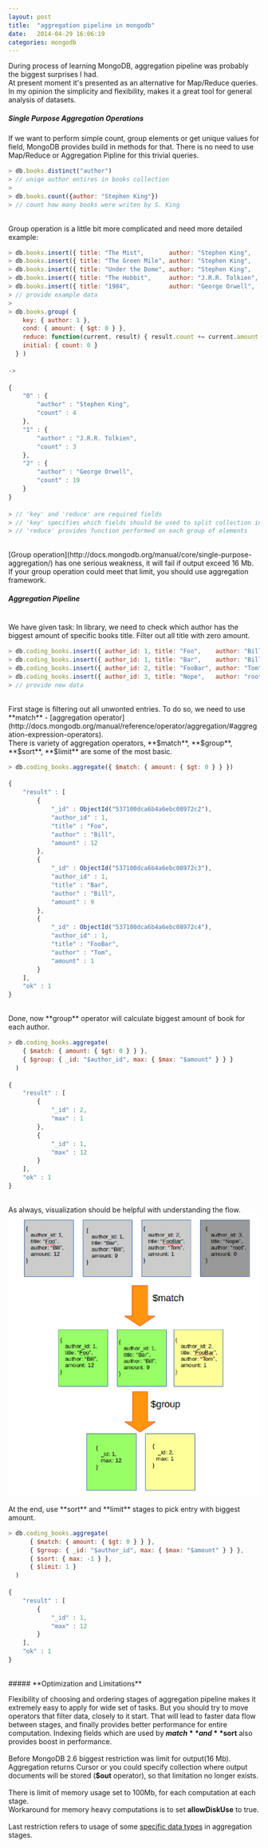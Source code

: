 ```yaml
---
layout: post
title:  "aggregation pipeline in mongodb"
date:   2014-04-29 16:06:19
categories: mongodb
---
```


During process of learning MongoDB, aggregation pipeline was probably the biggest surprises I had.
<br>
At present moment it's presented as an alternative for Map/Reduce queries.
In my opinion the simplicity and flexibility, makes it a great tool for general analysis of datasets.
<br>

##### **Single Purpose Aggregation Operations**

If we want to perform simple count, group elements or get unique values for field, MongoDB provides build in methods for that.
There is no need to use Map/Reduce or Aggregation Pipline for this trivial queries.

```js
> db.books.distinct("author")
> // uniqe author entires in books collection
>
> db.books.count({author: "Stephen King"})
> // count how many books were writen by S. King
```
<br>
Group operation is a little bit more complicated and need more detailed example:

```js
> db.books.insert({ title: "The Mist",       author: "Stephen King",    amount: 3 })
> db.books.insert({ title: "The Green Mile", author: "Stephen King",    amount: 1 })
> db.books.insert({ title: "Under the Dome", author: "Stephen King",    amount: 0 })
> db.books.insert({ title: "The Hobbit",     author: "J.R.R. Tolkien",  amount: 3 })
> db.books.insert({ title: "1984",           author: "George Orwell",   amount: 19 })
> // provide example data
>
> db.books.group( {
    key: { author: 1 },
    cond: { amount: { $gt: 0 } },
    reduce: function(current, result) { result.count += current.amount },
    initial: { count: 0 }
  } )

->

{
    "0" : {
        "author" : "Stephen King",
        "count" : 4
    },
    "1" : {
        "author" : "J.R.R. Tolkien",
        "count" : 3
    },
    "2" : {
        "author" : "George Orwell",
        "count" : 19
    }
}

> // 'key' and 'reduce' are required fields
> // 'key' specifies which fields should be used to split collection into groups
> // 'reduce' provides function performed on each group of elements

```
<br>
[Group operation](http://docs.mongodb.org/manual/core/single-purpose-aggregation/) has one serious weakness,
it will fail if output exceed 16 Mb.
<br>
If your group operation could meet that limit,
you should use aggregation framework.

##### **Aggregation Pipeline**
<br>
We have given task: In library, we need to check which author has the biggest amount of specific books title.
Filter out all title with zero amount.

```js
> db.coding_books.insert({ author_id: 1, title: "Foo",    author: "Bill", amount: 12 })
> db.coding_books.insert({ author_id: 1, title: "Bar",    author: "Bill", amount: 9 })
> db.coding_books.insert({ author_id: 2, title: "FooBar", author: "Tom",  amount: 1 })
> db.coding_books.insert({ author_id: 3, title: "Nope",   author: "root", amount: 0 })
> // provide new data
```
<br>
First stage is filtering out all unwonted entries. To do so, we need to use **match** - [aggregation operator](http://docs.mongodb.org/manual/reference/operator/aggregation/#aggregation-expression-operators).
<br>
There is variety of aggregation operators, **$match**, **$group**, **$sort**, **$limit** are some of the most basic.

```js
> db.coding_books.aggregate({ $match: { amount: { $gt: 0 } } })

{
    "result" : [
        {
            "_id" : ObjectId("537100dca6b4a6ebc08972c2"),
            "author_id" : 1,
            "title" : "Foo",
            "author" : "Bill",
            "amount" : 12
        },
        {
            "_id" : ObjectId("537100dca6b4a6ebc08972c3"),
            "author_id" : 1,
            "title" : "Bar",
            "author" : "Bill",
            "amount" : 9
        },
        {
            "_id" : ObjectId("537100dca6b4a6ebc08972c4"),
            "author_id" : 1,
            "title" : "FooBar",
            "author" : "Tom",
            "amount" : 1
        }
    ],
    "ok" : 1
}
```
<br>
Done, now **group** operator will calculate biggest amount of book for each author.

```js
> db.coding_books.aggregate(
    { $match: { amount: { $gt: 0 } } },
    { $group: { _id: "$author_id", max: { $max: "$amount" } } }
  )

{
    "result" : [
        {
            "_id" : 2,
            "max" : 1
        },
        {
            "_id" : 1,
            "max" : 12
        }
    ],
    "ok" : 1
}  
```
<br>
As always, visualization should be helpful with understanding the flow.
<br>
<div class="row">
  <div class="large-8 columns">
    <img src="/img/aggregation_pipeline.png" class="th" />
  </div>
  <div class="large-4 columns">
  </div>
</div>
<br>
At the end, use **sort** and **limit** stages to pick entry with biggest amount.

```js
> db.coding_books.aggregate(
      { $match: { amount: { $gt: 0 } } },
      { $group: { _id: "$author_id", max: { $max: "$amount" } } },
      { $sort: { max: -1 } },
      { $limit: 1 }
  )

{
    "result" : [
        {
            "_id" : 1,
            "max" : 12
        }
    ],
    "ok" : 1
}
```
<br>
##### **Optimization and Limitations**

Flexibility of choosing and ordering stages of aggregation pipeline makes it extremely easy to
apply for wide set of tasks. But you should try to move operators that filter data, closely to it start.
That will lead to faster data flow between stages, and finally provides better performance for entire computation.
Indexing fields which are used by **$match** and **$sort** also provides boost in performance.
<br>
<br>
Before MongoDB 2.6 biggest restriction was limit for output(16 Mb).
<br>
Aggregation returns Cursor or you could specify collection where output documents will be stored (**$out** operator), so that limitation no longer exists.
<br>
<br>
There is limit of memory usage set to 100Mb, for each computation at each stage.
<br>
Workaround for memory heavy computations is to set **allowDiskUse** to true.
<br>
<br>
Last restriction refers to usage of some [specific data types](http://docs.mongodb.org/manual/core/aggregation-pipeline-limits/#type-restrictions) in aggregation stages.
